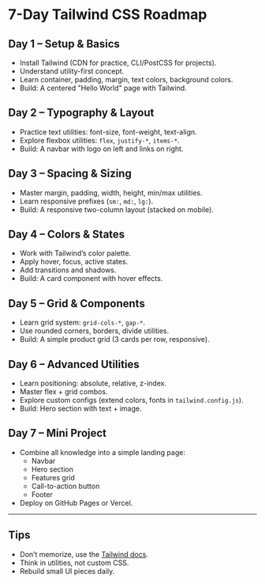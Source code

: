 # 7-Day Tailwind CSS Roadmap

## Day 1 – Setup & Basics
- Install Tailwind (CDN for practice, CLI/PostCSS for projects).
- Understand utility-first concept.
- Learn container, padding, margin, text colors, background colors.
- Build: A centered "Hello World" page with Tailwind.

## Day 2 – Typography & Layout
- Practice text utilities: font-size, font-weight, text-align.
- Explore flexbox utilities: `flex`, `justify-*`, `items-*`.
- Build: A navbar with logo on left and links on right.

## Day 3 – Spacing & Sizing
- Master margin, padding, width, height, min/max utilities.
- Learn responsive prefixes (`sm:`, `md:`, `lg:`).
- Build: A responsive two-column layout (stacked on mobile).

## Day 4 – Colors & States
- Work with Tailwind’s color palette.
- Apply hover, focus, active states.
- Add transitions and shadows.
- Build: A card component with hover effects.

## Day 5 – Grid & Components
- Learn grid system: `grid-cols-*`, `gap-*`.
- Use rounded corners, borders, divide utilities.
- Build: A simple product grid (3 cards per row, responsive).

## Day 6 – Advanced Utilities
- Learn positioning: absolute, relative, z-index.
- Master flex + grid combos.
- Explore custom configs (extend colors, fonts in `tailwind.config.js`).
- Build: Hero section with text + image.

## Day 7 – Mini Project
- Combine all knowledge into a simple landing page:
  - Navbar
  - Hero section
  - Features grid
  - Call-to-action button
  - Footer
- Deploy on GitHub Pages or Vercel.

---

## Tips
- Don’t memorize, use the [Tailwind docs](https://tailwindcss.com/docs).
- Think in utilities, not custom CSS.
- Rebuild small UI pieces daily.

